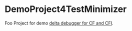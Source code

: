# DemoProject4TestMinimizer
Foo Project for demo [delta debugger for CF and CFI](https://github.com/opprop/do-like-javac/tree/opprop-infer-debug).
